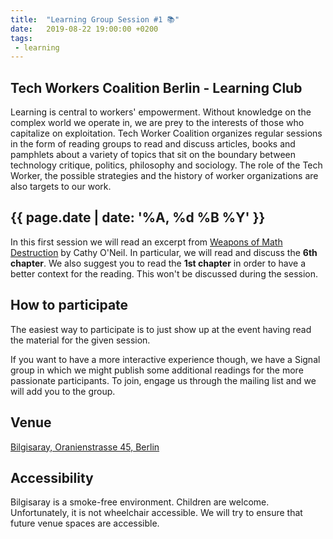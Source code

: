 ```yaml
---
title:  "Learning Group Session #1 📚"
date:   2019-08-22 19:00:00 +0200
tags:
 - learning
---
```


## Tech Workers Coalition Berlin - Learning Club
Learning is central to workers' empowerment. Without knowledge on the complex world we operate in, we are prey to the interests of those who capitalize on exploitation. Tech Worker Coalition organizes regular sessions in the form of reading groups to read and discuss articles, books and pamphlets about a variety of topics that sit on the boundary between technology critique, politics, philosophy and sociology. The role of the Tech Worker, the possible strategies and the history of worker organizations are also targets to our work.

## {{ page.date | date: '%A, %d %B %Y' }}
In this first session we will read an excerpt from [Weapons of Math Destruction](https://www.amazon.it/Weapons-Math-Destruction-Increases-Inequality/dp/0553418815) by Cathy O'Neil. In particular, we will read and discuss the **6th chapter**. We also suggest you to read the **1st chapter** in order to have a better context for the reading. This won't be discussed during the session.

## How to participate

The easiest way to participate is to just show up at the event having read the material for the given session.

If you want to have a more interactive experience though, we have a Signal group in which we might publish some additional readings for the more passionate participants. To join, engage us through the mailing list and we will add you to the group.

## Venue

[Bilgisaray, Oranienstrasse 45, Berlin](https://www.google.com/maps/place/Bilgisaray/@52.499971,13.4204474,17z/data=!3m1!4b1!4m5!3m4!1s0x47a84e34f7d3f0db:0x4a368a3631962abc!8m2!3d52.499971!4d13.4226362)

## Accessibility

Bilgisaray is a smoke-free environment. Children are welcome. Unfortunately, it is not wheelchair accessible. We will try to ensure that future venue spaces are accessible.
